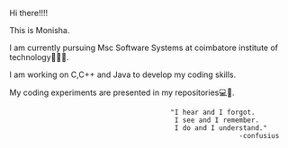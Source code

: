 Hi there!!!!

This is Monisha.

I am currently pursuing Msc Software Systems at coimbatore institute of technology👩🏽‍💻.

I am working on C,C++ and Java to develop my coding skills.

My coding experiments are presented in my repositories💻🧪.

                                            "I hear and I forgot.
                                             I see and I remember.
                                             I do and I understand."
                                                             -confusius

   
